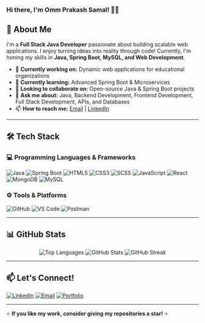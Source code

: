 ### Hi there, I'm **Omm Prakash Samal!** 👋🚀


## 🚀 About Me
I'm a **Full Stack Java Developer** passionate about building scalable web applications. I enjoy turning ideas into reality through code! Currently, I'm honing my skills in **Java, Spring Boot, MySQL, and Web Development**. 

- 🔭 **Currently working on:** Dynamic web applications for educational organizations
- 🌱 **Currently learning:** Advanced Spring Boot & Microservices
- 👯 **Looking to collaborate on:** Open-source Java & Spring Boot projects
- 💬 **Ask me about:** Java, Backend Development, Frontend Development, Full Stack Development, APIs, and Databases
- 📫 **How to reach me:** [Email](mailto:ommprakashsamal9@gmail.com) | [LinkedIn](https://www.linkedin.com/in/omm-prakash-samal)

---

## 🛠️ Tech Stack

### 💻 Programming Languages & Frameworks
![Java](https://img.shields.io/badge/Java-%23ED8B00.svg?style=for-the-badge&logo=java&logoColor=white)
![Spring Boot](https://img.shields.io/badge/Spring%20Boot-6DB33F?style=for-the-badge&logo=spring-boot&logoColor=white)
![HTML5](https://img.shields.io/badge/HTML5-%23E34F26.svg?style=for-the-badge&logo=html5&logoColor=white)
![CSS3](https://img.shields.io/badge/CSS3-%231572B6.svg?style=for-the-badge&logo=css3&logoColor=white)
![SCSS](https://img.shields.io/badge/SCSS-%23c69.svg?style=for-the-badge&logo=sass&logoColor=white)
![JavaScript](https://img.shields.io/badge/JavaScript-%23F7DF1E.svg?style=for-the-badge&logo=javascript&logoColor=black)
![React](https://img.shields.io/badge/React-%2361DAFB.svg?style=for-the-badge&logo=react&logoColor=black)
![MongoDB](https://img.shields.io/badge/MongoDB-%2347A248.svg?style=for-the-badge&logo=mongodb&logoColor=white)
![MySQL](https://img.shields.io/badge/MySQL-%2300f.svg?style=for-the-badge&logo=mysql&logoColor=white)

### ⚙️ Tools & Platforms
![GitHub](https://img.shields.io/badge/GitHub-%23121011.svg?style=for-the-badge&logo=github&logoColor=white)
![VS Code](https://img.shields.io/badge/VS%20Code-0078d7.svg?style=for-the-badge&logo=visual-studio-code&logoColor=white)
![Postman](https://img.shields.io/badge/Postman-FF6C37?style=for-the-badge&logo=postman&logoColor=white)

---

## 📊 GitHub Stats

<p align="center">
  <img src="https://github-readme-stats.vercel.app/api/top-langs?username=omsml&show_icons=true&locale=en&layout=compact" alt="Top Languages"/>
  <img src="https://github-readme-stats.vercel.app/api?username=omsml&show_icons=true&locale=en" alt="GitHub Stats"/>
  <img src="https://streak-stats.demolab.com?user=omsml&theme=github-dark-blue&hide_border=true" alt="GitHub Streak"/>
</p>





---

## 📫 Let's Connect!
[![LinkedIn](https://img.shields.io/badge/LinkedIn-blue?style=for-the-badge&logo=linkedin)](https://www.linkedin.com/in/omm-prakash-samal)
[![Email](https://img.shields.io/badge/Email-D14836?style=for-the-badge&logo=gmail&logoColor=white)](mailto:ommprakashsamal9@gmail.com)
[![Portfolio](https://img.shields.io/badge/Portfolio-%23000000.svg?style=for-the-badge&logo=firefox&logoColor=white)](https://yourportfolio.com)

---

⭐ **If you like my work, consider giving my repositories a star!** ⭐
